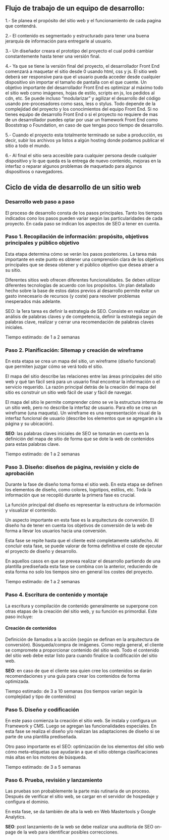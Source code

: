 ## Flujo de trabajo de un equipo de desarrollo:

1.- Se planea el propósito del sitio web y el funcionamiento de cada pagina que contendrá.

2.- El contenido es segmentado y estructurado para tener una buena jerarquía de información para entregarle al usuario.

3.- Un diseñador creara el prototipo del proyecto el cual podrá cambiar constantemente hasta tener una versión final.

4.- Ya que se tiene la versión final del proyecto, el desarrollador Front End comenzará a maquetar el sitio desde 0 usando html, css y js. El sitio web deberá ser responsive para que el usuario pueda acceder desde cualquier dispositivo sin importar el tamaño de pantalla con el que cuente. Un objetivo importante del desarrollador Front End es optimizar al máximo todo el sitio web como imágenes, hojas de estilo, scripts en js, los pedidos al cdn, etc. Se puede incluso “modularizar” y agilizar el desarrollo del código usando pre-procesadores como sass, less o stylus. Todo depende de la complejidad del proyecto y los conocimientos del equipo Front End. Si no tienes equipo de desarrollo Front End o si el proyecto no requiere de mas de un desarrollador puedes optar por usar un framework Front End como Booststrap o Foundation, en caso de que tengas poco tiempo de desarrollo.

5.- Cuando el proyecto esta totalmente terminado se sube a producción, es decir, subir los archivos ya listos a algún hosting donde podamos publicar el sitio a todo el mundo.

6.- Al final el sitio sera accesible para cualquier persona desde cualquier dispositivo y lo que queda es la entrega de nuevo contenido, mejoras en la interfaz o reparar algunos problemas de maquetado para algunos dispositivos o navegadores.

## Ciclo de vida de desarrollo de un sitio web
### Desarrollo web paso a paso
El proceso de desarrollo consta de los pasos principales. Tanto los tiempos indicados cono los pasos pueden variar según las particularidades de cada proyecto. En cada paso se indican los aspectos de SEO a tener en cuenta.

### Paso 1. Recopilación de información: propósito, objetivos principales y público objetivo
Esta etapa determina cómo se verán los pasos posteriores. La tarea más importante en este punto es obtener una comprensión clara de los objetivos principales que se desea obtener y el público objetivo que desea atraer a su sitio.

Diferentes sitios web ofrecen diferentes funcionalidades. Se deben utilizar diferentes tecnologías de acuerdo con los propósitos. Un plan detallado hecho sobre la base de estos datos previos al desarrollo permite evitar un gasto innecesario de recursos (y coste) para resolver problemas inesperados más adelante.

SEO: la 1era tarea es definir la estrategia de SEO. Consiste en realizar un análisis de palabras claves y de competencia, definir la estrategia según de palabras clave, realizar y cerrar una recomendación de palabras claves iniciales.

Tiempo estimado: de 1 a 2 semanas

### Paso 2. Planificación: Sitemap y creación de wireframe
En esta etapa se crea un mapa del sitio, un wireframe (diseño funcional) que permiten juzgar cómo se verá todo el sitio.

El mapa del sitio describe las relaciones entre las áreas principales del sitio web y qué tan fácil será para un usuario final encontrar la información o el servicio requerido. La razón principal detrás de la creación del mapa del sitio es construir un sitio web fácil de usar y fácil de navegar.

El mapa del sitio le permite comprender cómo se ve la estructura interna de un sitio web, pero no describe la interfaz de usuario. Para ello se crea un wireframe (una maqueta). Un wireframe es una representación visual de la interfaz funcional de usuario (describe los elementos que se agregarán a la página y su ubicación).

**SEO**: las palabras claves iniciales de SEO se tomarán en cuenta en la definición del mapa de sitio de forma que se dote la web de contenidos para estas palabras clave.

Tiempo estimado: de 1 a 2 semanas

### Paso 3. Diseño: diseños de página, revisión y ciclo de aprobación
Durante la fase de diseño toma forma el sitio web. En esta etapa se definen los elementos de diseño, como colores, logotipos, estilos, etc. Toda la información que se recopiló durante la primera fase es crucial.

La función principal del diseño es representar la estructura de información y visualizar el contenido.

Un aspecto importante en esta fase es la arquitectura de conversión. El diseño ha de tener en cuenta los objetivos de conversión de la web de forma a llevar los usuarios hacia una conversión.

Esta fase se repite hasta que el cliente esté completamente satisfecho. Al concluir esta fase, se puede valorar de forma definitiva el coste de ejecutar el proyecto de diseño y desarrollo.

En aquellos casos en que se prevea realizar el desarrollo partiendo de una plantilla prediseñada esta fase se combina con la anterior, reduciendo de esta forma no solo los tiempos sino en general los costes del proyecto.

Tiempo estimado: de 1 a 2 semanas

### Paso 4. Escritura de contenido y montaje
La escritura y compilación de contenido generalmente se superpone con otras etapas de la creación del sitio web, y su función es primordial. Este paso incluye:

#### Creación de contenidos
Definición de llamados a la acción (según se definan en la arquitectura de conversión).
Búsqueda/compra de imágenes.
Como regla general, el cliente se compromete a proporcionar contenido del sitio web. Todo el contenido del sitio web debe estar listo para cuando finalice la codificación del sitio web.

**SEO**: en caso de que el cliente sea quien cree los contenidos se darán recomendaciones y una guía para crear los contenidos de forma optimizada.

Tiempo estimado: de 3 a 10 semanas (los tiempos varían según la complejidad y tipo de contenidos)

### Paso 5. Diseño y codificación
En este paso comienza la creación el sitio web. Se instala y configura un Framework y CMS. Luego se agregan las funcionalidades especiales. En esta fase se realiza el diseño y/o realizan las adaptaciones de diseño si se parte de una plantilla prediseñada.

Otro paso importante es el SEO: optimización de los elementos del sitio web cómo meta-etiquetas que ayudarán a que el sitio obtenga clasificaciones más altas en los motores de búsqueda.

Tiempo estimado: de 3 a 5 semanas

### Paso 6. Prueba, revisión y lanzamiento
Las pruebas son probablemente la parte más rutinaria de un proceso. Después de verificar el sitio web, se cargar en el servidor de hospedaje y configura el dominio.

En esta fase, se da también de alta la web en Web Mastertools y Google Analytics.

**SEO**: post lanzamiento de la web se debe realizar una auditoria de SEO on-page de la web para identificar posibles correcciones.
